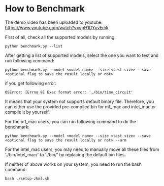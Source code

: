 # How to Benchmark
The demo video has been uploaded to youtube: https://www.youtube.com/watch?v=spH1DYuvEmk

First of all, check all the supported models by running:
```
python benchmark.py --list
```
After getting a list of supported models, select the one you want to test and run following command:
```
python benchmark.py --model <model name> --size <test size> --save <optional flag to save the result locally or not>
```

if you get following error:
```
OSError: [Errno 8] Exec format error: './bin/time_circuit'
```
It means that your system not supports default binary file. Therefore, you can either use the provided pre-compiled bin for m1_mac and intel_mac or compile it by yourself. 

For the m1_mac users, you can run following command to do the benchmark:
```
python benchmark.py --model <model name> --size <test size> --save <optional flag to save the result locally or not> --arm
```

For the intel_mac users, you may need to manually move all these files from './bin/intel_mac/' to './bin/' by replacing the default bin files.

If neither of above works on your system, you need to run the bash command:
```
bash ./setup-zkml.sh
```